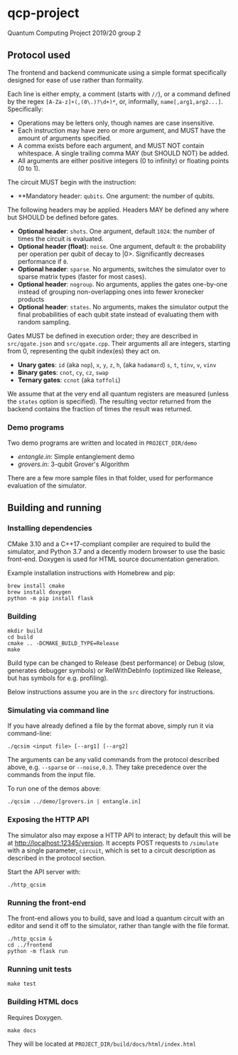 # qcp-project
Quantum Computing Project 2019/20 group 2

## Protocol used

The frontend and backend communicate using a simple format specifically designed for ease of use rather than formality.

Each line is either empty, a comment (starts with `//`), or a command defined by the regex `[A-Za-z]+(,(0\.)?\d+)*`, or, informally, `name[,arg1,arg2...]`. Specifically:

  - Operations may be letters only, though names are case insensitive.
  - Each instruction may have zero or more argument, and MUST have the amount of arguments specified.
  - A comma exists before each argument, and MUST NOT contain whitespace. A single trailing comma MAY (but SHOULD NOT) be added.
  - All arguments are either positive integers (0 to infinity) or floating points (0 to 1).

The circuit MUST begin with the instruction:

  - **Mandatory header: `qubits`. One argument: the number of qubits.

The following headers may be applied. Headers MAY be defined any where but SHOULD be defined before gates.

  - **Optional header**: `shots`. One argument, default `1024`: the number of times the circuit is evaluated.
  - **Optional header (float)**: `noise`. One argument, default `0`: the probability per operation per qubit of decay to |0>. Significantly decreases performance if `0`.
  - **Optional header**: `sparse`. No arguments, switches the simulator over to sparse matrix types (faster for most cases).
  - **Optional header**: `nogroup`. No arguments, applies the gates one-by-one instead of grouping non-overlapping ones into fewer kronecker products
  - **Optional header**: `states`. No arguments, makes the simulator output the final probabilities of each qubit state instead of evaluating them with random sampling.

Gates MUST be defined in execution order; they are described in `src/qgate.json` and `src/qgate.cpp`. Their arguments all are integers, starting from 0, representing the qubit index(es) they act on. 

  - **Unary gates**: `id` (aka `nop`), `x`, `y`, `z`, `h`, (aka `hadamard`) `s`, `t`, `tinv`, `v`, `vinv`
  - **Binary gates**: `cnot`, `cy`, `cz`, `swap`
  - **Ternary gates**: `ccnot` (aka `toffoli`)

We assume that at the very end all quantum registers are measured (unless the `states` option is specified). The resulting vector returned from the backend contains the fraction of times the result was returned.

### Demo programs
Two demo programs are written and located in `PROJECT_DIR/demo`

- _entangle.in_: Simple entanglement demo
- _grovers.in_: 3-qubit Grover's Algorithm

There are a few more sample files in that folder, used for performance evaluation of the simulator.

## Building and running

### Installing dependencies

CMake 3.10 and a C++17-compliant compiler are required to build the simulator, and Python 3.7 and a decently modern browser to use the basic front-end.
Doxygen is used for HTML source documentation generation.

Example installation instructions with Homebrew and pip:
```
brew install cmake
brew install doxygen
python -m pip install flask
```

### Building

```
mkdir build
cd build
cmake .. -DCMAKE_BUILD_TYPE=Release
make
```

Build type can be changed to Release (best performance) or Debug (slow, generates debugger symbols) or RelWithDebInfo (optimized like Release, but has symbols for e.g. profiling).

Below instructions assume you are in the `src` directory for instructions.

### Simulating via command line

If you have already defined a file by the format above, simply run it via command-line:

```
./qcsim <input file> [--arg1] [--arg2]
```

The arguments can be any valid commands from the protocol described above, e.g. `--sparse` or `--noise,0.3`. They take precedence over the commands from the input file.

To run one of the demos above:
```
./qcsim ../demo/[grovers.in | entangle.in]
```

### Exposing the HTTP API

The simulator also may expose a HTTP API to interact; by default this will be at <http://localhost:12345/version>.
It accepts POST requests to `/simulate` with a single parameter, `circuit`, which is set to a circuit description as described in the protocol section.


Start the API server with:

```
./http_qcsim
```

### Running the front-end

The front-end allows you to build, save and load a quantum circuit with an editor and send it off to the simulator, rather than tangle with the file format.

```
./http_qcsim &
cd ../frontend
python -m flask run
```

### Running unit tests

```
make test
```

### Building HTML docs

Requires Doxygen.

```
make docs
```

They will be located at `PROJECT_DIR/build/docs/html/index.html`

